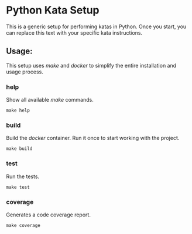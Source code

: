 # Python Kata Setup

This is a generic setup for performing katas in Python.
Once you start, you can replace this text with your specific kata instructions.

## Usage:

This setup uses _make_ and _docker_ to simplify the entire installation and usage process.

### help

Show all available _make_ commands.

```shell
make help
```

### build

Build the _docker_ container. Run it once to start working with the project.

```shell
make build
```

### test

Run the tests.

```shell
make test
```


### coverage

Generates a code coverage report.

```shell
make coverage
```